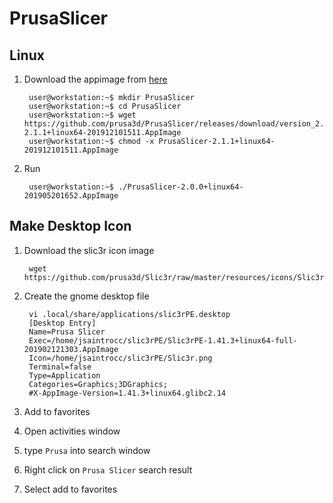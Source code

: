 
# PrusaSlicer

## Linux
1. Download the appimage from [here]([https://github.com/prusa3d/PrusaSlicer/releases](https://github.com/prusa3d/PrusaSlicer/releases))
    
        user@workstation:~$ mkdir PrusaSlicer
        user@workstation:~$ cd PrusaSlicer
        user@workstation:~$ wget https://github.com/prusa3d/PrusaSlicer/releases/download/version_2.1.1/PrusaSlicer-2.1.1+linux64-201912101511.AppImage
        user@workstation:~$ chmod -x PrusaSlicer-2.1.1+linux64-201912101511.AppImage
2. Run

        user@workstation:~$ ./PrusaSlicer-2.0.0+linux64-201905201652.AppImage

## Make Desktop Icon
1. Download the slic3r icon image

        wget https://github.com/prusa3d/Slic3r/raw/master/resources/icons/Slic3r.png

2. Create the gnome desktop file

        vi .local/share/applications/slic3rPE.desktop
        [Desktop Entry]
        Name=Prusa Slicer
        Exec=/home/jsaintrocc/slic3rPE/Slic3rPE-1.41.3+linux64-full-201902121303.AppImage
        Icon=/home/jsaintrocc/slic3rPE/Slic3r.png
        Terminal=false
        Type=Application
        Categories=Graphics;3DGraphics;
        #X-AppImage-Version=1.41.3+linux64.glibc2.14

3. Add to favorites

  1. Open activities window
  2. type `Prusa` into search window
  3. Right click on `Prusa Slicer` search result
  4. Select add to favorites


<!--stackedit_data:
eyJoaXN0b3J5IjpbLTEwNDMzNTk0NTQsMTQyMzkzMTgxNiwxND
A5NTkzODE1LC0zOTYwNjQwODUsODcwOTAwMjc1LDM5NzI0OTEw
LDMzOTAzOTAxOCwtMTM1MjA4MDgxOV19
-->
